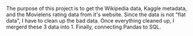 The purpose of this project is to get the Wikipedia data, Kaggle metadata, and the Movielens rating data from it's website. Since the data is not "flat data", I have to clean up the bad data. 
Once everything cleaned up, I mergerd these 3 data into 1. Finally, connecting Pandas to SQL. 
